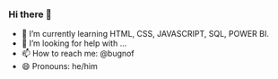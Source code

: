 ### Hi there 👋


- 🌱 I’m currently learning HTML, CSS, JAVASCRIPT, SQL, POWER BI.
- 🤔 I’m looking for help with ...
- 📫 How to reach me: @bugnof
- 😄 Pronouns: he/him

